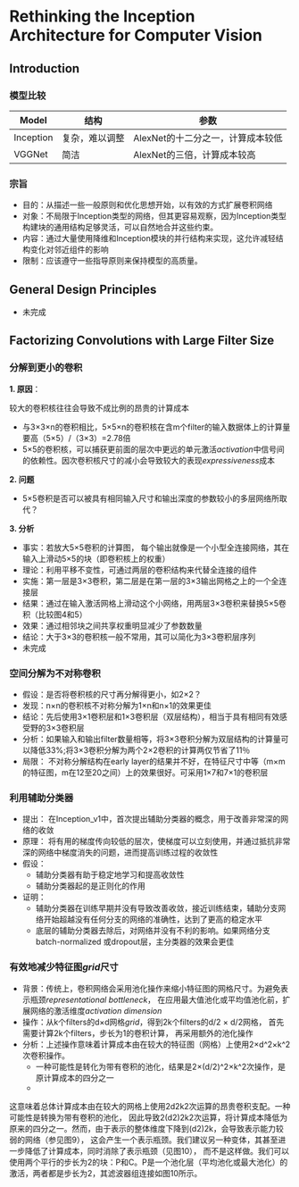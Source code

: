 # Rethinking the Inception Architecture for Computer Vision
## Introduction
### 模型比较
Model | 结构 | 参数|
------|------|----
Inception| 复杂，难以调整 | AlexNet的十二分之一，计算成本较低
VGGNet | 简洁| AlexNet的三倍，计算成本较高
### 宗旨
- 目的：从描述一些一般原则和优化思想开始，以有效的方式扩展卷积网络
- 对象：不局限于Inception类型的网络，但其更容易观察，因为Inception类型构建块的通用结构足够灵活，可以自然地合并这些约束。
- 内容：通过大量使用降维和Inception模块的并行结构来实现，这允许减轻结构变化对邻近组件的影响
- 限制：应该遵守一些指导原则来保持模型的高质量。

## General Design Principles
- 未完成

## Factorizing Convolutions with Large Filter Size
### 分解到更小的卷积
**1. 原因**：

较大的卷积核往往会导致不成比例的昂贵的计算成本
- 与3×3×n的卷积相比，5×5×n的卷积核在含m个filter的输入数据体上的计算量要高（5×5）/（3×3）=2.78倍
- 5×5的卷积核，可以捕获更前面的层次中更远的单元激活*activation*中信号间的依赖性。因次卷积核尺寸的减小会导致较大的表现*expressiveness*成本

**2. 问题**
- 5×5卷积是否可以被具有相同输入尺寸和输出深度的参数较小的多层网络所取代？

**3. 分析**
- 事实：若放大5×5卷积的计算图， 每个输出就像是一个小型全连接网络，其在输入上滑动5×5的块（即卷积核上的权重）
- 理论：利用平移不变性，可通过两层的卷积结构来代替全连接的组件
- 实施：第一层是3×3卷积，第二层是在第一层的3×3输出网格之上的一个全连接层
- 结果：通过在输入激活网格上滑动这个小网络，用两层3×3卷积来替换5×5卷积（比较图4和5）
- 效果：通过相邻块之间共享权重明显减少了参数数量
- 结论：大于3×3的卷积核一般不常用，其可以简化为3×3卷积层序列
- 未完成

### 空间分解为不对称卷积
- 假设：是否将卷积核的尺寸再分解得更小，如2×2？
- 发现：n×n的卷积核不对称分解为1×n和n×1的效果更佳
- 结论：先后使用3×1卷积层和1×3卷积层（双层结构），相当于具有相同有效感受野的3×3卷积层
- 分析：如果输入和输出filter数量相等，将3×3卷积分解为双层结构的计算量可以降低33%;将3×3卷积分解为两个2×2卷积的计算两仅节省了11％
- 局限： 不对称分解结构在early layer的结果并不好，在特征尺寸中等（m×m的特征图，m在12至20之间）上的效果很好。可采用1×7和7×1的卷积层

### 利用辅助分类器
- 提出： 在Inception_v1中，首次提出辅助分类器的概念，用于改善非常深的网络的收敛
- 原理： 将有用的梯度传向较低的层次，使梯度可以立刻使用，并通过抵抗非常深的网络中梯度消失的问题，进而提高训练过程的收敛性
- 假设：
  + 辅助分类器有助于稳定地学习和提高收敛性
  + 辅助分类器起的是正则化的作用
- 证明：
  + 辅助分类器在训练早期并没有导致改善收敛，接近训练结束，辅助分支网络开始超越没有任何分支的网络的准确性，达到了更高的稳定水平
  + 底层的辅助分类器去除后，对网络并没有不利的影响。如果网络分支batch-normalized 或dropout层，主分类器的效果会更佳

### 有效地减少特征图*grid*尺寸
- 背景：传统上，卷积网络会采用池化操作来缩小特征图的网格尺寸。为避免表示瓶颈*representational bottleneck*，
在应用最大值池化或平均值池化前，扩展网络的激活维度*activation dimension*
- 操作：从k个filters的d×d网格*grid*，得到2k个filters的d/2 × d/2网格， 首先需要计算2k个filters，步长为1的卷积计算，
再采用额外的池化操作
- 分析：上述操作意味着计算成本由在较大的特征图（网格）上使用2×d^2×k^2次卷积操作。
  + 一种可能性是转化为带有卷积的池化，结果是2×(d/2)^2×k^2次操作，是原计算成本的四分之一
  + 






这意味着总体计算成本由在较大的网格上使用2d2k2次运算的昂贵卷积支配。一种可能性是转换为带有卷积的池化，
因此导致2(d2)2k2次运算，将计算成本降低为原来的四分之一。然而，由于表示的整体维度下降到(d2)2k，会导致表示能力较弱的网络（参见图9），
这会产生一个表示瓶颈。我们建议另一种变体，其甚至进一步降低了计算成本，同时消除了表示瓶颈（见图10），
而不是这样做。我们可以使用两个平行的步长为2的块：P和C。P是一个池化层（平均池化或最大池化）的激活，两者都是步长为2，其滤波器组连接如图10所示。
